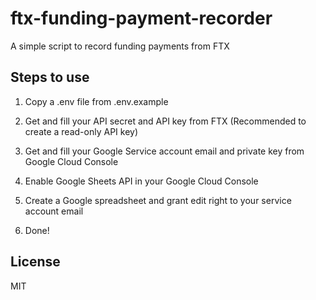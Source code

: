 # ftx-funding-payment-recorder

A simple script to record funding payments from FTX

## Steps to use

1. Copy a .env file from .env.example

2. Get and fill your API secret and API key from FTX (Recommended to create a read-only API key)

3. Get and fill your Google Service account email and private key from Google Cloud Console

4. Enable Google Sheets API in your Google Cloud Console

5. Create a Google spreadsheet and grant edit right to your service account email

6. Done!

## License

MIT

